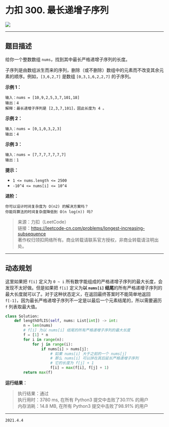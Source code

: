 # 力扣 300. 最长递增子序列

![](https://cdn.jsdelivr.net/gh/jpch89/PicBed/img/202104041000%20%E5%8A%9B%E6%89%A3%20300.%20%E6%9C%80%E9%95%BF%E9%80%92%E5%A2%9E%E5%AD%90%E5%BA%8F%E5%88%97%2000.png)

---

## 题目描述

给你一个整数数组 `nums`，找到其中最长严格递增子序列的长度。

子序列是由数组派生而来的序列，删除（或不删除）数组中的元素而不改变其余元素的顺序。例如，`[3,6,2,7]` 是数组 `[0,3,1,6,2,2,7]` 的子序列。

**示例 1：**

```text
输入：nums = [10,9,2,5,3,7,101,18]
输出：4
解释：最长递增子序列是 [2,3,7,101]，因此长度为 4 。
```

**示例 2：**

```text
输入：nums = [0,1,0,3,2,3]
输出：4
```

**示例 3：**

```text
输入：nums = [7,7,7,7,7,7,7]
输出：1
```

**提示：**

- `1 <= nums.length <= 2500`
- `-10^4 <= nums[i] <= 10^4`

**进阶：**

    你可以设计时间复杂度为 O(n2) 的解决方案吗？
    你能将算法的时间复杂度降低到 O(n log(n)) 吗?

> 来源：力扣（LeetCode）  
> 链接：<https://leetcode-cn.com/problems/longest-increasing-subsequence>  
> 著作权归领扣网络所有。商业转载请联系官方授权，非商业转载请注明出处。

---

## 动态规划

这里如果把 `f[i]` 定义为 `0 ~ i` 所有数字能组成的严格递增子序列的最大长度，会发现不太好做。但是如果把 `f[i]` 定义为**以 `nums[i]` 结尾**的所有严格递增子序列的最大长度就可以了。对于这种状态定义，在返回最终答案时不能简单地返回 `f[-1]`，因为最长严格递增子序列不一定是以最后一个元素结尾的，所以需要遍历 `f` 列表取最大值。

```python
class Solution:
    def lengthOfLIS(self, nums: List[int]) -> int:
        n = len(nums)
        # f[i] 为以 nums[i] 结尾的所有严格递增子序列的最大长度
        f = [1] * n
        for i in range(n):
            for j in range(i):
                if nums[i] > nums[j]:
                    # 如果 nums[i] 大于之前的一个 nums[j]
                    # 那么 nums[i] 可以拼在其后延长严格递增子序列
                    # 它的长度为 f[j] + 1
                    f[i] = max(f[i], f[j] + 1)
        return max(f)
```

**运行结果**：

> 执行结果：通过  
> 执行用时：3780 ms, 在所有 Python3 提交中击败了30.11% 的用户  
> 内存消耗：14.8 MB, 在所有 Python3 提交中击败了98.91% 的用户

---

`2021.4.4`
